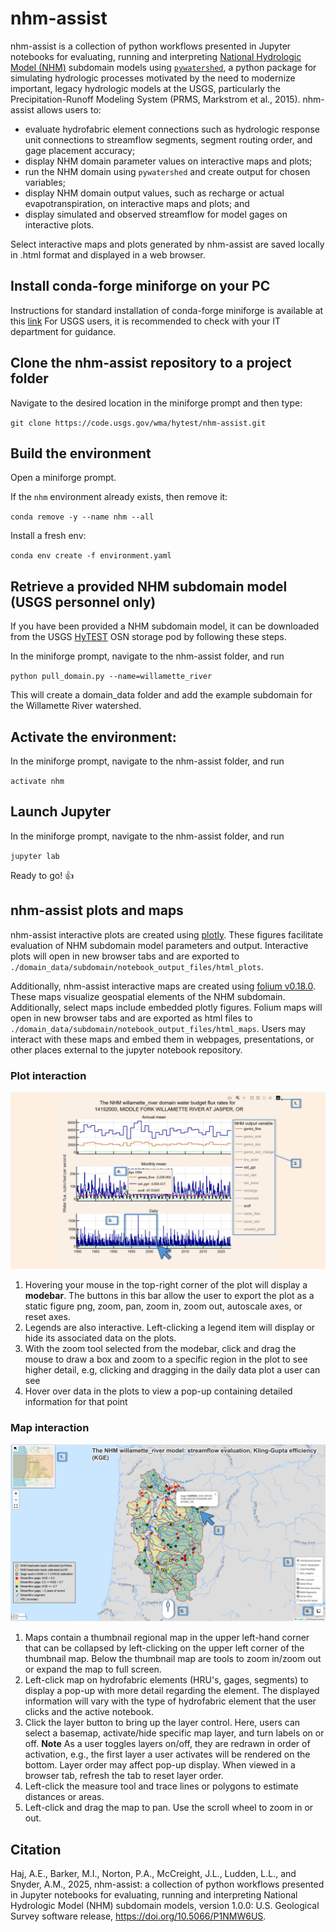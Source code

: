 # nhm-assist

nhm-assist is a collection of python workflows presented in Jupyter notebooks for evaluating, running and interpreting [National Hydrologic Model (NHM)](https://www.sciencebase.gov/catalog/item/626c0d67d34e76103cd2ce4a) subdomain models using [`pywatershed`](https://github.com/EC-USGS/pywatershed), a python package for simulating hydrologic processes motivated by the need to modernize important, legacy hydrologic models at the USGS, particularly the Precipitation-Runoff Modeling System (PRMS, Markstrom et al., 2015). nhm-assist allows users to:

- evaluate hydrofabric element connections such as hydrologic response unit connections to streamflow segments, segment routing order, and gage placement accuracy;
- display NHM domain parameter values on interactive maps and plots;
- run the NHM domain using `pywatershed` and create output for chosen variables;
- display NHM domain output values, such as recharge or actual evapotranspiration, on interactive maps and plots; and
- display simulated and observed streamflow for model gages on interactive plots.

Select interactive maps and plots generated by nhm-assist are saved locally in .html format and displayed in a web browser.

## Install conda-forge miniforge on your PC

Instructions for standard installation of conda-forge miniforge is available at this [link](https://github.com/conda-forge/miniforge)
For USGS users, it is recommended to check with your IT department for guidance.

## Clone the nhm-assist repository to a project folder

Navigate to the desired location in the miniforge prompt and then type:

`git clone https://code.usgs.gov/wma/hytest/nhm-assist.git`

## Build the environment

Open a miniforge prompt.

If the `nhm` environment already exists, then remove it:

`conda remove -y --name nhm --all`

Install a fresh env:

`conda env create -f environment.yaml`

## Retrieve a provided NHM subdomain model (USGS personnel only)

If you have been provided a NHM subdomain model, it can be downloaded from the USGS [HyTEST](https://hytest-org.github.io/hytest/doc/About.html) OSN storage pod by following these steps.

In the miniforge prompt, navigate to the nhm-assist folder, and run

`python pull_domain.py --name=willamette_river`

This will create a domain_data folder and add the example subdomain for the Willamette River watershed.

## Activate the environment:

In the miniforge prompt, navigate to the nhm-assist folder, and run

`activate nhm`

## Launch Jupyter

In the miniforge prompt, navigate to the nhm-assist folder, and run

`jupyter lab`

Ready to go! :+1:

## nhm-assist plots and maps

nhm-assist interactive plots are created using [plotly](https://plotly.com/python-api-reference/). These figures facilitate evaluation of NHM subdomain model parameters and output. Interactive plots will open in new browser tabs and are exported to `./domain_data/subdomain/notebook_output_files/html_plots`.

Additionally, nhm-assist interactive maps are created using [folium v0.18.0](https://python-visualization.github.io/folium/v0.18.0/index.html). These maps visualize geospatial elements of the NHM subdomain. Additionally, select maps include embedded plotly figures. Folium maps will open in new browser tabs and are exported as html files to `./domain_data/subdomain/notebook_output_files/html_maps`. Users may interact with these maps and embed them in webpages, presentations, or other places external to the jupyter notebook repository.

### Plot interaction

![plotly guide](./data_dependencies/images/plotly.png)

1. Hovering your mouse in the top-right corner of the plot will display a **modebar**. The buttons in this bar allow the user to export the plot as a static figure png, zoom, pan, zoom in, zoom out, autoscale axes, or reset axes.
1. Legends are also interactive. Left-clicking a legend item will display or hide its associated data on the plots.
1. With the zoom tool selected from the modebar, click and drag the mouse to draw a box and zoom to a specific region in the plot to see higher detail, e.g, clicking and dragging in the daily data plot a user can see
1. Hover over data in the plots to view a pop-up containing detailed information for that point

### Map interaction

![folium guide](./data_dependencies/images/folium.png)

1. Maps contain a thumbnail regional map in the upper left-hand corner that can be collapsed by left-clicking on the upper left corner of the thumbnail map. Below the thumbnail map are tools to zoom in/zoom out or expand the map to full screen.
1. Left-click map on hydrofabric elements (HRU's, gages, segments) to display a pop-up with more detail regarding the element. The displayed information will vary with the type of hydrofabric element that the user clicks and the active notebook.
1. Click the layer button to bring up the layer control. Here, users can select a basemap, activate/hide specific map layer, and turn labels on or off. **Note** As a user toggles layers on/off, they are redrawn in order of activation, e.g., the first layer a user activates will be rendered on the bottom. Layer order may affect pop-up display. When viewed in a browser tab, refresh the tab to reset layer order.
1. Left-click the measure tool and trace lines or polygons to estimate distances or areas.
1. Left-click and drag the map to pan. Use the scroll wheel to zoom in or out.

## Citation

Haj, A.E., Barker, M.I., Norton, P.A., McCreight, J.L., Ludden, L.L., and Snyder, A.M., 2025, nhm-assist: a collection of python workflows presented in Jupyter notebooks for evaluating, running and interpreting National Hydrologic Model (NHM) subdomain models, version 1.0.0: U.S. Geological Survey software release, https://doi.org/10.5066/P1NMW6US.
